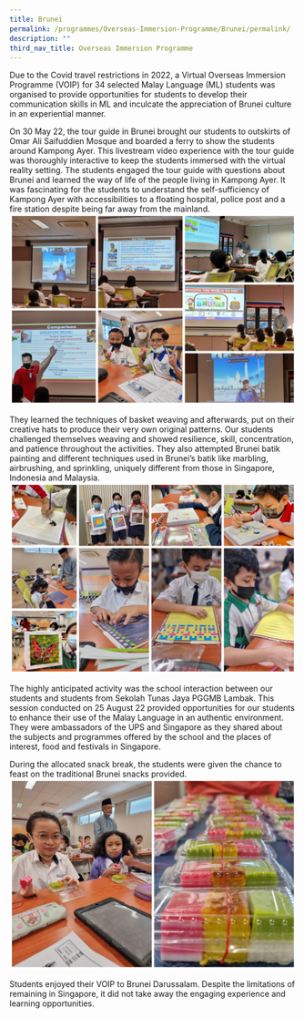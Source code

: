 ```yaml
---
title: Brunei
permalink: /programmes/Overseas-Immersion-Programme/Brunei/permalink/
description: ""
third_nav_title: Overseas Immersion Programme
---
```

Due to the Covid travel restrictions in 2022, a Virtual Overseas Immersion Programme (VOIP) for 34 selected Malay Language (ML) students was organised to provide opportunities for students to develop their communication skills in ML and inculcate the appreciation of Brunei culture in an experiential manner.

On 30 May 22, the tour guide in Brunei brought our students to outskirts of Omar Ali Saifuddien Mosque and boarded a ferry to show the students around Kampong Ayer. This livestream video experience with the tour guide was thoroughly interactive to keep the students immersed with the virtual reality setting. The students engaged the tour guide with questions about Brunei and learned the way of life of the people living in Kampong Ayer. It was fascinating for the students to understand the self-sufficiency of Kampong Ayer with accessibilities to a floating hospital, police post and a fire station despite being far away from the mainland.
![](/images/Programmes/2022/OIP/2022%20VOIP%20Brunei-1.jpg)

They learned the techniques of basket weaving and afterwards, put on their creative hats to produce their very own original patterns. Our students challenged themselves weaving and showed resilience, skill, concentration, and patience throughout the activities. They also attempted Brunei batik painting and different techniques used in Brunei’s batik like marbling, airbrushing, and sprinkling, uniquely different from those in Singapore, Indonesia and Malaysia.
![](/images/Programmes/2022/OIP/2022%20VOIP%20Brunei-2.jpg)

The highly anticipated activity was the school interaction between our students and students from Sekolah Tunas Jaya PGGMB Lambak. This session conducted on 25 August 22 provided opportunities for our students to enhance their use of the Malay Language in an authentic environment.  They were ambassadors of the UPS and Singapore as they shared about the subjects and programmes offered by the school and the places of interest, food and festivals in Singapore.

During the allocated snack break, the students were given the chance to feast on the traditional Brunei snacks provided.
![](/images/Programmes/2022/OIP/2022%20VOIP%20Brunei-3.jpg)

Students enjoyed their VOIP to Brunei Darussalam. Despite the limitations of remaining in Singapore, it did not take away the engaging experience and learning opportunities.